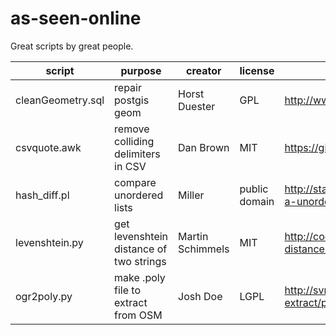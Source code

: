 as-seen-online
==============

Great scripts by great people.


script | purpose | creator | license | source
--- | --- | --- | --- | ---
cleanGeometry.sql | repair postgis geom | Horst Duester | GPL | http://www.sogis1.so.ch/sogis/dl/postgis/cleanGeometry.sql
csvquote.awk | remove colliding delimiters in CSV | Dan Brown | MIT | https://github.com/dbro/csvquote
hash_diff.pl | compare unordered lists | Miller | public domain | http://stackoverflow.com/questions/22362728/generating-a-unordered-list-hash-from-a-array
levenshtein.py |  get levenshtein distance of two strings | Martin Schimmels | MIT | http://code.activestate.com/recipes/576874-levenshtein-distance/
ogr2poly.py | make .poly file to extract from OSM | Josh Doe | LGPL | http://svn.openstreetmap.org/applications/utils/osm-extract/polygons/ogr2poly.py
